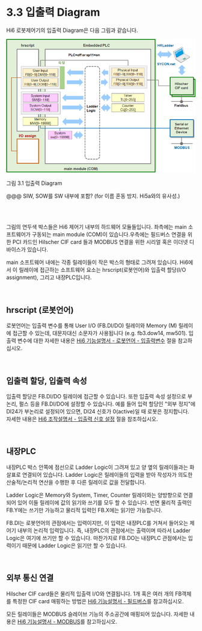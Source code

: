 ﻿# 3.3 입출력 Diagram

Hi6 로봇제어기의 입출력 Diagram은 다음 그림과 같습니다.


![](../_assets/io-diagram.png)

그림 3.1 입출력 Diagram

@@@ SIW, SOW를 SW 내부에 포함? (for 이름 혼동 방지. Hi5a와의 유사성.)

<br><br>

그림의 연두색 박스들은 Hi6 제어기 내부의 하드웨어 모듈들입니다. 좌측에는 main 소프트웨어가 구동되는 main module (COM)이 있습니다.우측에는 필드버스 연결을 위한 PCI 카드인 Hilscher CIF card 들과 MODBUS 연결을 위한 시리얼 혹은 이더넷 디바이스가 있습니다.  

main 소프트웨어 내에는 각종 릴레이들이 작은 박스의 형태로 그려져 있습니다. Hi6에서 이 릴레이에 접근하는 소프트웨어 요소는 hrscript(로봇언어)와 입출력 할당(I/O assignment), 그리고 내장PLC입니다.

<br>

## hrscript (로봇언어)
로봇언어는 입출력 변수를 통해 User I/O (FB.DI/DO) 릴레이와 Memory (M) 릴레이에 접근할 수 있는데, 대문자대신 소문자가 사용됩니다 (e.g. fb3.dow14, mw501). 입출력 변수에 대한 자세한 내용은 [Hi6 기능설명서 - 로봇언어 - 입출력변수](https://hrbook-hrc.web.app/#/view/doc-hrscript/korean/6-external-comm/1-fb-io/1-io-val) 절을 참고하십시오.


<br>

## 입출력 할당, 입출력 속성
입출력 할당은 FB.DI/DO 릴레이에 접근할 수 있습니다. 또한 입출력 속성 설정으로 부논리, 펄스 등을 FB.DI/DO에 설정할 수 있습니다. 예를 들어 입력 할당인 "외부 정지"에 DI24가 부논리로 설정되어 있으면, DI24 신호가 0(active)일 때 로봇은 정지합니다.  
자세한 내용은 [Hi6 조작설명서 - 입출력 신호 설정](https://hrbook-hrc.web.app/#/view/doc-hi6-operation/korean/7-setting/3-control-parameter/2-io-signal-setting/README) 절을 참조하십시오.

<br>

## 내장PLC
내장PLC 박스 안쪽에 점선으로 Ladder Logic이 그려져 있고 양 옆의 릴레이들과는 화살표로 연결되어 있습니다. Ladder Logic은 릴레이들의 입력을 받아 작성자가 의도한 산술적/논리적 연산을 수행한 후 다른 릴레이로 값을 전달합니다.  

Ladder Logic은 Memory와 System, Timer, Counter 릴레이와는 양방향으로 연결되어 있어 이들 릴레이에 값의 읽기와 쓰기를 모두 할 수 있습니다. 반면 물리적 출력인 FB.Y에는 쓰기만 가능하고 물리적 입력인 FB.X에는 읽기만 가능합니다.  

FB.DI는 로봇언어의 관점에서는 입력이지만, 이 입력은 내장PLC를 거쳐서 들어오는 제어기 내부의 논리적 입력입니다. 즉, 내장PLC의 관점에서는 출력이며 따라서 Ladder Logic은 여기에 쓰기만 할 수 있습니다. 마찬가지로 FB.DO는 내장PLC 관점에서는 입력이기 때문에 Ladder Logic은 읽기만 할 수 있습니다.

<br>

## 외부 통신 연결
Hilscher CIF card들은 물리적 입출력 I/O와 연결됩니다. 1개 혹은 여러 개의 FB객체를 특정한 CIF card 매핑하는 방법은 [Hi6 기능설명서 - 필드버스](...@@@)를 참고하십시오.  

모든 릴레이들은 MODBUS 슬레이브 기능의 주소공간에 매핑되어 있습니다. 자세한 내용은 [Hi6 기능설명서 - MODBUS](https://hrbook-hrc.web.app/#/view/doc-modbus/korean/README)를 참고하십시오.
